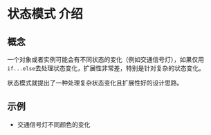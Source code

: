 # 状态模式 介绍

## 概念

一个对象或者实例可能会有不同状态的变化（例如交通信号灯），如果仅用`if...else`去处理状态变化，扩展性非常差，特别是针对复杂的状态变化。

状态模式就提出了一种处理复杂状态变化且扩展性好的设计思路。

## 示例

- 交通信号灯不同颜色的变化